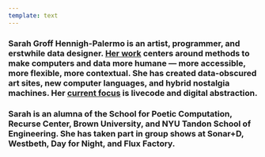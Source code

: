 ```yaml
---
template: text
---
```


### Sarah Groff Hennigh-Palermo is an artist, programmer, and erstwhile data designer. **[Her work](/sketches) centers around methods to make computers and data more humane — more accessible, more flexible, more contextual.** She has created data-obscured art sites, new computer languages, and hybrid nostalgia machines. **Her [current focus](/about-art) is livecode and digital abstraction.**

### Sarah is an alumna of the School for Poetic Computation, Recurse Center, Brown University, and NYU Tandon School of Engineering. **She has taken part in group shows at Sonar+D, Westbeth, Day for Night, and Flux Factory.**
